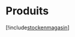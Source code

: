 # Produits

[!include[stockenmagasin](produits.stockenmagasin.autogen.md)]










































































































































